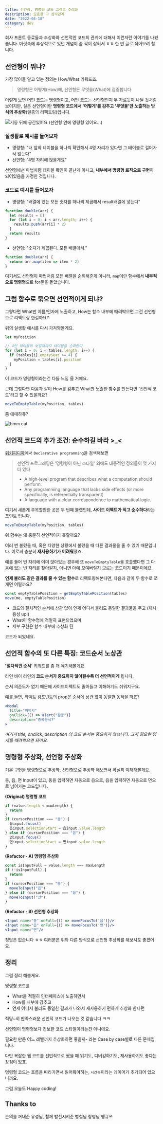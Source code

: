 ```yaml
---
title: 선언형, 명령형 코드 그리고 추상화
description: 모호한 그 삼각관계
date: "2022-08-10"
category: dev
---
```


회사 프론트 동료들과 추상화와 선언적인 코드의 관계에 대해서 이런저런 이야기를 나눴습니다.
머릿속에 추상적으로 있던 개념이 좀 각이 잡혀서 ㅎㅎ
한 번 글로 적어보려 합니다.

## 선언형이 뭐냐?

가장 많이들 알고 있는 정의는 How/What 키워드죠.

> 명령형은 어떻게(How)에, 선언형은 무엇을(What)에 집중합니다

이렇게 보면 어떤 코드는 명령형이고, 어떤 코드는 선언형인지 무 자르듯이 나뉠 것처럼 보이지만, 실은 선언형이란 **명령형 코드에서 '어떻게'를 감추고 '무엇을'만 노출하는 방식의 추상화**(일종의 리팩토링)입니다.

![기둥 뒤에 공간있어요](https://blog.kakaocdn.net/dn/bopSdw/btqEN9L59C3/bFiJmNHGlIEOP0t0KTQz41/img.jpg)
(선언형 안에 명령형 있어요...)

### 실생활로 예시를 들어보자

- 명령형: "내 앞의 테이블을 하나씩 확인해서 4명 자리가 있다면 그 테이블로 걸어가서 앉는다"
- 선언형: "4명 자리에 앉을게요"

선언형에선 마법처럼 테이블 확인이 끝난게 아니고, **내부에서 명령형 로직으로 구현**이 되어있음을 가정한 것입니다.

### 코드로 예시를 들어보자

- 명령형: "배열에 있는 모든 숫자를 하나씩 제곱해서 result배열에 넣는다"

```js
function double(arr) {
  let results = []
  for (let i = 0; i < arr.length; i++) {
    results.push(arr[i] * 2)
  }
  return results
}
```

- 선언형: "숫자가 제곱된다. 모든 배열에서."

```js
function double(arr) {
  return arr.map(item => item * 2)
}
```

여기서도 선언형이 마법처럼 모든 배열을 순회해준게 아니라, `map`이란 함수에서 **내부적으로 명령형**으로 for문을 돌았습니다.

## 그럼 함수로 묶으면 선언적이게 되냐?

그렇다면 What만 이름/인자에 노출하고, How는 함수 내부에 때려박으면 그건 선언형으로 리팩토링 한걸까요?

위의 실생활 예시를 다시 가져와볼게요.

```js
let myPosition

// 4인 테이블이 보일때까지 테이블을 순회한다
for (let i = 0; i < tables.length; i++) {
  if (tables[i].emptySeat >= 4) {
    myPosition = tables[i].position
  }
}
```

이 코드가 명령형이라는건 다들 느낌 올 거예요.

근데 그렇다면 다음과 같이 How를 감추고 What만 노출한 함수를 만든다면 '선언적 코드'라고 할 수 있을까요?

```js
moveToEmptyTable(myPosition, tables)
```

좀 애매하쥬?

![hmm cat](https://i.pinimg.com/originals/fb/65/a2/fb65a2eb1a2aedca817c4569bf87fcd4.png)

## 선언적 코드의 추가 조건: 순수하길 바라 >\_<

[위키피디아](https://en.wikipedia.org/wiki/Declarative_programming)에서 `Declarative programming`을 검색해보면

> 선언적 프로그래밍은 '명령형이 아닌 스타일' 외에도 대중적인 정의들이 몇 가지 더 있다
>
> - A high-level program that describes what a computation should perform.
> - Any programming language that lacks side effects (or more specifically, is referentially transparent)
> - A language with a clear correspondence to mathematical logic.

여기서 새롭게 주목할만한 곳은 두 번째 불렛인데,
**사이드 이펙트가 적고 순수하다**라는 포인트 입니다.

```js
moveToEmptyTable(myPosition, tables)
```

위 함수는 왜 충분히 선언적이지 못할까요?

여러 번 불렀을 때, 혹은 다양한 상황에서 불렀을 때 다른 결과물을 줄 수 있기 때문입니다. 이로써 충분히 **재사용하기가 어려워**졌죠.

예를 들어 빈 자리에 이미 앉아있는 경우에 또 `moveToEmptyTable`을 호출했다면 그 다음에 있는 빈 자리를 찾아갈지, 아니면 아예 꼬여버릴지 모르는 코드이기 때문이에요.

**언제 불러도 같은 결과를 줄 수 있는 함수**로 리팩토링해본다면, 다음과 같이 두 함수로 쪼개면 어떨까요?

```js
const emptyTablePosition = getEmptyTablePosition(tables)
move(me, emptyTablePosition)
```

- 코드의 절차적인 순서에 상관 없이 언제 어디서 불러도 동일한 결과물을 주고 (재사용성 up!)
- What이 함수명에 적절히 표현되었으며
- 세부 구현은 함수 내부에 추상화 된

코드가 되었네요.

## 선언적 함수의 또 다른 특징: 코드순서 노상관

**'절차적인 순서'** 키워드를 좀 더 얘기해볼게요.

라인 바이 라인의 **코드 순서가 중요하지 않아질수록 더 선언적이게** 됩니다.

순서 의존도가 없기 때문에 사이드이펙트도 줄어들고 이해하기도 쉬워지구요.

예를 들면, 리액트 컴포넌트의 prop은 순서에 상관 없이 동일한 동작을 하죠?

```jsx
<Modal
  title="뭐먹지"
  onClick={() => alert("짬뽕")}
  description="중국음식?"
>
```

_여기서 title, onclick, description 의 코드 순서는 중요하지 않습니다. 그저 필요한 명세를 때려박으면 되어요._

## 명령형 추상화, 선언형 추상화

기본 구현을 명령형으로 추상화, 선언형으로 추상화 해보면서 확실히 이해해볼게요.

동, 읍, 면 Input이 있고,
동을 입력하면 자동으로 읍으로,
읍을 입력하면 자동으로 면으로 넘어가는 코드입니다.

**(Original) 명령형 코드**

```js
if (value.length < maxLength) {
  return
}
if (cursorPosition === "동") {
  읍input.focus()
  읍input.selectionStart = 읍input.value.length
} else if (cursorPosition === "읍") {
  면input.focus()
  면input.selectionStart = 면input.value.length
}
```

**(Refactor - A) 명령형 추상화**

```js
const isInputFull = value.length === maxLength
if (!isInputFull) {
  return
}
if (cursorPosition === "동") {
  moveToInput("읍")
} else if (cursorPosition === "읍") {
  moveToInput("면")
}
```

**(Refactor - B) 선언형 추상화**

```jsx
<Input name="동" onFull={() => moveFocusTo('읍')}/>
<Input name="읍" onFull={() => moveFocusTo('면')}/>
<Input name="면"/>
```

정답은 없습니다 ㅎㅎ 여러분은 위와 다른 방식으로 선언형 추상화를 해보셔도 좋겠어요.

## 정리

그럼 정리 해볼게요.

명령형 코드를

- What을 적절히 인터페이스에 노출하면서
- How를 내부에 감추고
- 언제 어디서 불러도 동일한 결과가 나와서 재사용하기 편하게 추상화 한다면

적당~히 만족스러운 선언적 코드가 나오는 것 같습니다 ㅋㅋ

선언형이 명령형보다 진보한 코드 스타일이라는건 아니에요.

필요한 만큼 어느 레벨까지 추상화하면 좋을까- 라는 Case by case별로 다른 문제입니다.

다만 복잡한 웹 코드를 선언적으로 짰을 때 읽기도, 디버깅하기도, 재사용하기도 좋다는 장점이 있죠.

명령형 코드는 흐름을 따라가면서 읽어줘야하는, `시간축`이라는 레이어가 추가되어 있으니까요.

그럼 오늘도 Happy coding!

## Thanks to

논의를 꺼내준 유성님, 함께 발전시켜준 병철님 창영님 땡큐쓰
